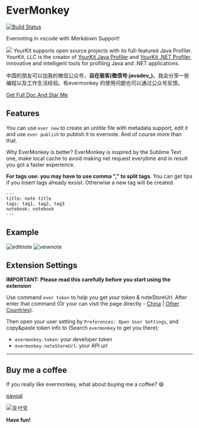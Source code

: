 # EverMonkey

[![Build Status](https://travis-ci.org/michalyao/evermonkey.svg?branch=master)](https://travis-ci.org/michalyao/evermonkey)



Evernoting in vscode with *Markdown* Support!

![](https://www.yourkit.com/images/yklogo.png)
YourKit supports open source projects with its full-featured Java Profiler.
YourKit, LLC is the creator of <a href="https://www.yourkit.com/java/profiler/">YourKit Java Profiler</a>
and <a href="https://www.yourkit.com/.net/profiler/">YourKit .NET Profiler</a>,
innovative and intelligent tools for profiling Java and .NET applications.

中国的朋友可以加我的微信公众号，**自在极客(微信号:javadev_)**。我会分享一些编程以及工作生活经验。有evermonkey 的使用问题也可以通过公众号反馈。



[Get Full Doc And Star Me](http://monkey.yoryor.top)

## Features

You can use `ever new` to create an untitle file with metadata support, edit it and use `ever publish` to publish it to evernote. And of course more than that.

Why EverMonkey is better? EverMonkey is inspired by the Sublime Text one, make local cache to avoid making net request everytime and in result
you got a faster experience.


**For tags use: you may have to use comma "," to split tags**. You can get tips if you insert tags already exsist. Otherwise a new tag will be created.

```
---
title: note title
tags: tag1, tag2, tag3
notebook: notebook
---
```


## Example
![editnote](assets/editnote.gif)
![veiwnote](assets/viewnote.gif)


## Extension Settings

**IMPORTANT: Please read this carefully before you start using the extension**

Use command `ever token` to help you get your token & noteStoreUrl. After enter that command (Or your can visit the page directly - [China](https://app.yinxiang.com/api/DeveloperToken.action) | [Other Countries](https://www.evernote.com/api/DeveloperToken.action)).

Then open your user setting by `Preferences: Open User Settings`, and copy&paste token info to (Search `evermonkey` to get you there):

* `evermonkey.token`: your developer token
* `evermonkey.noteStoreUrl`: your API url


-----------------------------------------------------------------------------------------------------------

## Buy me a coffee

If you really like evermonkey, what about buying me a coffee? :smile:

[paypal](https://paypal.me/Michalyao)

![支付宝](assets/alipay.png)

**Have fun!**


